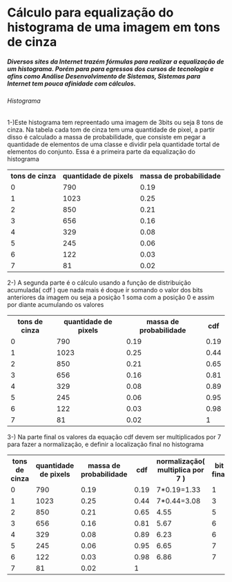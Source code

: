 <h1>Cálculo para equalização do histograma de uma imagem em tons de cinza</h1>

<h5>Diversos sites da Internet trazém fórmulas para realizar a equalização de um histograma. Porém para para egressos dos cursos de tecnologia e afins como Análise Desenvolvimento de Sistemas, Sistemas para Internet tem pouca afinidade com cálculos.</h5>
<h6>Histograma</h6>

<p>1-)Este histograma tem repreentado uma imagem de 3bits ou seja 8 tons de cinza. Na tabela cada tom de cinza tem uma quantidade de pixel, a partir disso é calculado a massa de probabilidade, que consiste em pegar a quantidade de elementos de uma classe e dividir pela quantidade tortal de elementos do conjunto. Essa é a primeira parte da equalização do histograma </p>

<table>
	<tr>
		<th>tons de cinza</th>
		<th>quantidade de pixels </th>
		<th>massa de probabilidade</th>
	</tr>
	<tr>
		<td>0</td>
		<td>790</td>
		<td>0.19</td>
	</tr>
	<tr>
		<td>1</td>
		<td>1023</td>
		<td>0.25</td>
	</tr>
	<tr>
		<td>2</td>
		<td>850</td>
		<td>0.21</td>
	</tr>
	<tr>
		<td>3</td>
		<td>656</td>
		<td>0.16</td>
	</tr>
	<tr>
		<td>4</td>
		<td>329</td>
		<td>0.08</td>
	</tr>
	<tr>
		<td>5</td>
		<td>245</td>
		<td>0.06</td>
	</tr>
	<tr>
		<td>6</td>
		<td>122</td>
		<td>0.03</td>
	</tr>
	<tr>
		<td>7</td>
		<td>81</td>
		<td>0.02</td>
	</tr>

	
	
</table>


<p>2-) A segunda parte é o cálculo usando a função de distribuição acumulada( cdf ) que nada mais é doque ir somando o valor dos bits anteriores da imagem ou seja a posição 1 soma com a posição 0 e assim por diante acumulando os valores</p>

<table>
	<tr>
		<th>tons de cinza</th>
		<th>quantidade de pixels </th>
		<th>massa de probabilidade</th>
		<th>cdf</th>
	</tr>
	<tr>
		<td>0</td>
		<td>790</td>
		<td>0.19</td>
		<td>0.19</td>
	</tr>
	<tr>
		<td>1</td>
		<td>1023</td>
		<td>0.25</td>
		<td>0.44</td>
	</tr>
	<tr>
		<td>2</td>
		<td>850</td>
		<td>0.21</td>
		<td>0.65</td>
	</tr>
	<tr>
		<td>3</td>
		<td>656</td>
		<td>0.16</td>
		<td>0.81</td>
	</tr>
	<tr>
		<td>4</td>
		<td>329</td>
		<td>0.08</td>
		<td>0.89</td>
	</tr>
	<tr>
		<td>5</td>
		<td>245</td>
		<td>0.06</td>
		<td>0.95</td>
	</tr>
	<tr>
		<td>6</td>
		<td>122</td>
		<td>0.03</td>
		<td>0.98</td>
	</tr>
	<tr>
		<td>7</td>
		<td>81</td>
		<td>0.02</td>
		<td>1</td>
	</tr>

	
	
</table>

<p>3-) Na parte final os valores da equação cdf devem ser multiplicados por 7 para fazer a normalização, e definir a localização final no histograma</p>

<table>
	<tr>
		<th>tons de cinza</th>
		<th>quantidade de pixels </th>
		<th>massa de probabilidade</th>
		<th>cdf</th>
		<th>normalização( multiplica por 7 )</th>
		<th>bit final</th>
		<th>valor da massa</th>
	</tr>
	<tr>
		<td>0</td>
		<td>790</td>
		<td>0.19</td>
		<td>0.19</td>
		<td>7*0.19=1.33</td>
		<td>1</td>
	</tr>
	<tr>
		<td>1</td>
		<td>1023</td>
		<td>0.25</td>
		<td>0.44</td>
		<td>7*0.44=3.08</td>
		<td>3</td>
	</tr>
	<tr>
		<td>2</td>
		<td>850</td>
		<td>0.21</td>
		<td>0.65</td>
		<td>4.55</td>
		<td>5</td>
	</tr>
	<tr>
		<td>3</td>
		<td>656</td>
		<td>0.16</td>
		<td>0.81</td>
		<td>5.67</td>
		<td>6</td>
	</tr>
	<tr>
		<td>4</td>
		<td>329</td>
		<td>0.08</td>
		<td>0.89</td>
		<td>6.23</td>
		<td>6</td>
	</tr>
	<tr>
		<td>5</td>
		<td>245</td>
		<td>0.06</td>
		<td>0.95</td>
		<td>6.65</td>
		<td>7</td>
	</tr>
	<tr>
		<td>6</td>
		<td>122</td>
		<td>0.03</td>
		<td>0.98</td>
		<td>6.86</td>
		<td>7</td>
	</tr>
	<tr>
		<td>7</td>
		<td>81</td>
		<td>0.02</td>
		<td>1</td>
	</tr>

	
	
</table>
